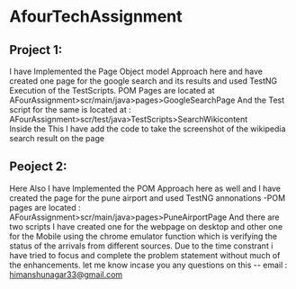 # AfourTechAssignment
## Project 1:
I have Implemented the Page Object model Approach here and have created one page for the google search and its results and used TestNG Execution of the TestScripts.
POM Pages are located at AFourAssignment>scr/main/java>pages>GoogleSearchPage
And the Test script for the same is located at : AFourAssignment>scr/test/java>TestScripts>SearchWikicontent  
Inside the This I have add the code to take the screenshot of the wikipedia search result on the page

## Peoject 2:
Here Also I have Implemented the POM Approach here as well and I have created the page for the pune airport and used TestNG annonations
-POM pages are located : AFourAssignment>scr/main/java>pages>PuneAirportPage
And there are two scripts I have created one for the webpage on desktop and other one for the Mobile using the chrome emulator function 
which is verifying the status of the arrivals from different sources.
Due to the time constrant i have tried to focus and complete the problem statement without much of the enhancements. let me know incase you any questions on this
-- email : himanshunagar33@gmail.com
